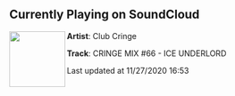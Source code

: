 ## Currently Playing on SoundCloud

[<img align="left" width="100" src="https://i1.sndcdn.com/artworks-rY1sFx4XBwxSyExR-OJ6dug-t50x50.jpg">](https://soundcloud.com/clubcringe/cringe66)

**Artist**: Club Cringe 

**Track**: CRINGE MIX #66 - ICE UNDERLORD

Last updated at 11/27/2020 16:53

